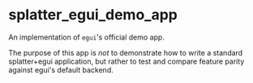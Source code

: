 # splatter_egui_demo_app

An implementation of `egui`'s official demo app.

The purpose of this app is *not* to demonstrate how to write a standard
splatter+egui application, but rather to test and compare feature parity against
egui's default backend.
